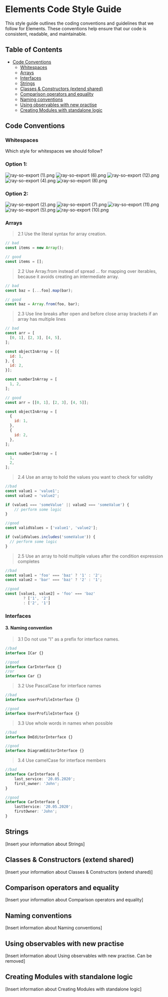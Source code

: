 # Elements Code Style Guide

This style guide outlines the coding conventions and guidelines that we follow for Elements. These conventions help ensure that our code is consistent, readable, and maintainable.

## Table of Contents

- [Code Conventions](#code-conventions)
    - [Whitespaces](#whitespaces)
    - [Arrays](#arrays)
    - [Interfaces](#interfaces)
    - [Strings](#strings)
    - [Classes & Constructors (extend shared)](#classes--constructors-extend-shared)
    - [Comparison operators and equality](#comparison-operators-and-equality)
    - [Naming conventions](#naming-conventions)
    - [Using observables with new practise](#using-observables-with-new-practise)
    - [Creating Modules with standalone logic](#creating-modules-with-standalone-logic)

## Code Conventions

### Whitespaces

Which style for whitespaces we should follow?

### Option 1:
![ray-so-export (1).png](./images/ray-so-export%20(1).png)
![ray-so-export (6).png](./images/ray-so-export%20(6).png)
![ray-so-export (12).png](./images/ray-so-export%20(12).png)
![ray-so-export (4).png](./images/ray-so-export%20(4).png)
![ray-so-export (8).png](./images/ray-so-export%20(8).png)


### Option 2: 
![ray-so-export (2).png](./images/ray-so-export%20(2).png)
![ray-so-export (7).png](./images/ray-so-export%20(7).png)
![ray-so-export (11).png](./images/ray-so-export%20(11).png)
![ray-so-export (5).png](./images/ray-so-export%20(5).png)
![ray-so-export (10).png](./images/ray-so-export%20(10).png)

### Arrays

>2.1 Use the literal syntax for array creation.
```javascript
// bad
const items = new Array();

// good
const items = [];
```
>2.2 Use Array.from instead of spread ... for mapping over iterables, because it avoids creating an intermediate array.
```javascript
// bad
const baz = [...foo].map(bar);

// good
const baz = Array.from(foo, bar);
```
>2.3 Use line breaks after open and before close array brackets if an array has multiple lines
```javascript
// bad
const arr = [
  [0, 1], [2, 3], [4, 5],
];

const objectInArray = [{
  id: 1,
}, {
  id: 2,
}];

const numberInArray = [
  1, 2,
];

// good
const arr = [[0, 1], [2, 3], [4, 5]];

const objectInArray = [
  {
    id: 1,
  },
  {
    id: 2,
  },
];

const numberInArray = [
  1,
  2,
];
```
>2.4 Use an array to hold the values you want to check for validity
```javascript
//bad
const value1 = 'value1';
const value2 = 'value2';

if (value1 === 'someValue' || value2 === 'someValue') {
    // perform some logic
}

//good
const validValues = ['value1', 'value2'];

if (validValues.includes('someValue')) {
  // perform some logic
}
```
>2.5 Use an array to hold multiple values after the condition expression completes
```javascript
//bad
const value1 = 'foo' === 'baz' ? '1' : '2';
const value2 = 'bar' === 'baz' ? '2' : '1';

//good
const [value1, value2] = 'foo' === 'baz' 
        ? ['1', '2'] 
        : ['2', '1']
```

### Interfaces
#### 3. Naming convention
>3.1 Do not use "I" as a prefix for interface names.
```typescript
//bad
interface ICar {}

//good
interface CarInterface {}
//or
interface Car {}
```
>3.2 Use PascalCase for interface names
```typescript
//bad
interface userProfileInterface {}

//good
interface UserProfileInterface {}
```
>3.3 Use whole words in names when possible
```typescript
//bad
interface DmEditorInterface {}

//good
interface DiagramEditorInterface {}
```
>3.4 Use camelCase for interface members
```typescript
//bad
interface CarInterface {
    last_service: '20.05.2020';
    first_owner: 'John';
}

//good
interface CarInterface {
    lastService: '20.05.2020';
    firstOwner: 'John';
}
```

## Strings

[Insert your information about Strings]

## Classes & Constructors (extend shared)

[Insert your information about Classes & Constructors (extend shared)]

## Comparison operators and equality

[Insert your information about Comparison operators and equality]

## Naming conventions

[Insert information about Naming conventions]

## Using observables with new practise

[Insert information about Using observables with new practise. Can be removed]

## Creating Modules with standalone logic

[Insert information about Creating Modules with standalone logic]

